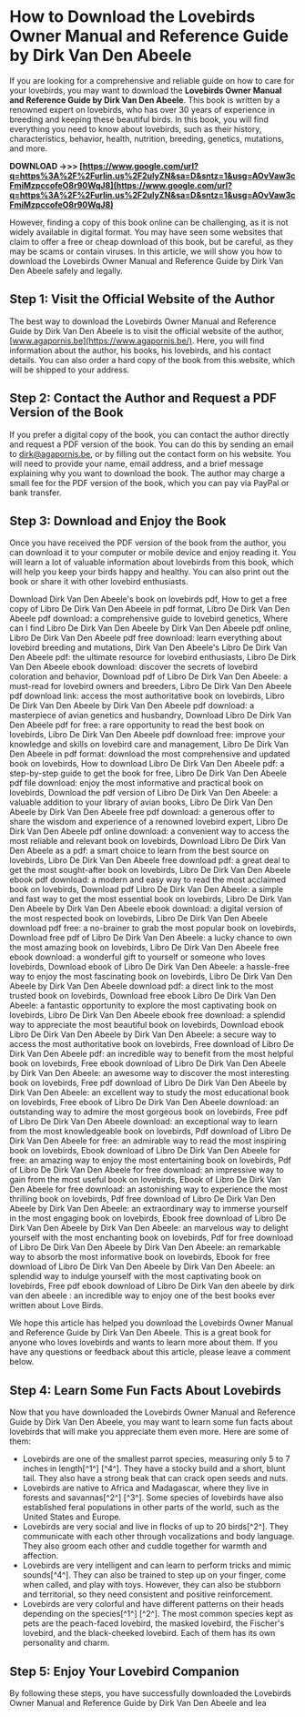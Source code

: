 # How to Download the Lovebirds Owner Manual and Reference Guide by Dirk Van Den Abeele
  
If you are looking for a comprehensive and reliable guide on how to care for your lovebirds, you may want to download the **Lovebirds Owner Manual and Reference Guide by Dirk Van Den Abeele**. This book is written by a renowned expert on lovebirds, who has over 30 years of experience in breeding and keeping these beautiful birds. In this book, you will find everything you need to know about lovebirds, such as their history, characteristics, behavior, health, nutrition, breeding, genetics, mutations, and more.
 
**DOWNLOAD ->>> [https://www.google.com/url?q=https%3A%2F%2Furlin.us%2F2uIyZN&sa=D&sntz=1&usg=AOvVaw3cFmiMzpccofeO8r90WqJ8](https://www.google.com/url?q=https%3A%2F%2Furlin.us%2F2uIyZN&sa=D&sntz=1&usg=AOvVaw3cFmiMzpccofeO8r90WqJ8)**


  
However, finding a copy of this book online can be challenging, as it is not widely available in digital format. You may have seen some websites that claim to offer a free or cheap download of this book, but be careful, as they may be scams or contain viruses. In this article, we will show you how to download the Lovebirds Owner Manual and Reference Guide by Dirk Van Den Abeele safely and legally.
  
## Step 1: Visit the Official Website of the Author
  
The best way to download the Lovebirds Owner Manual and Reference Guide by Dirk Van Den Abeele is to visit the official website of the author, [www.agapornis.be](https://www.agapornis.be/). Here, you will find information about the author, his books, his lovebirds, and his contact details. You can also order a hard copy of the book from this website, which will be shipped to your address.
  
## Step 2: Contact the Author and Request a PDF Version of the Book
  
If you prefer a digital copy of the book, you can contact the author directly and request a PDF version of the book. You can do this by sending an email to [dirk@agapornis.be](mailto:dirk@agapornis.be), or by filling out the contact form on his website. You will need to provide your name, email address, and a brief message explaining why you want to download the book. The author may charge a small fee for the PDF version of the book, which you can pay via PayPal or bank transfer.
  
## Step 3: Download and Enjoy the Book
  
Once you have received the PDF version of the book from the author, you can download it to your computer or mobile device and enjoy reading it. You will learn a lot of valuable information about lovebirds from this book, which will help you keep your birds happy and healthy. You can also print out the book or share it with other lovebird enthusiasts.
 
Download Dirk Van Den Abeele's book on lovebirds pdf,  How to get a free copy of Libro De Dirk Van Den Abeele in pdf format,  Libro De Dirk Van Den Abeele pdf download: a comprehensive guide to lovebird genetics,  Where can I find Libro De Dirk Van Den Abeele by Dirk Van Den Abeele pdf online,  Libro De Dirk Van Den Abeele pdf free download: learn everything about lovebird breeding and mutations,  Dirk Van Den Abeele's Libro De Dirk Van Den Abeele pdf: the ultimate resource for lovebird enthusiasts,  Libro De Dirk Van Den Abeele ebook download: discover the secrets of lovebird coloration and behavior,  Download pdf of Libro De Dirk Van Den Abeele: a must-read for lovebird owners and breeders,  Libro De Dirk Van Den Abeele pdf download link: access the most authoritative book on lovebirds,  Libro De Dirk Van Den Abeele by Dirk Van Den Abeele pdf download: a masterpiece of avian genetics and husbandry,  Download Libro De Dirk Van Den Abeele pdf for free: a rare opportunity to read the best book on lovebirds,  Libro De Dirk Van Den Abeele pdf download free: improve your knowledge and skills on lovebird care and management,  Libro De Dirk Van Den Abeele in pdf format: download the most comprehensive and updated book on lovebirds,  How to download Libro De Dirk Van Den Abeele pdf: a step-by-step guide to get the book for free,  Libro De Dirk Van Den Abeele pdf file download: enjoy the most informative and practical book on lovebirds,  Download the pdf version of Libro De Dirk Van Den Abeele: a valuable addition to your library of avian books,  Libro De Dirk Van Den Abeele by Dirk Van Den Abeele free pdf download: a generous offer to share the wisdom and experience of a renowned lovebird expert,  Libro De Dirk Van Den Abeele pdf online download: a convenient way to access the most reliable and relevant book on lovebirds,  Download Libro De Dirk Van Den Abeele as a pdf: a smart choice to learn from the best source on lovebirds,  Libro De Dirk Van Den Abeele free download pdf: a great deal to get the most sought-after book on lovebirds,  Libro De Dirk Van Den Abeele ebook pdf download: a modern and easy way to read the most acclaimed book on lovebirds,  Download pdf Libro De Dirk Van Den Abeele: a simple and fast way to get the most essential book on lovebirds,  Libro De Dirk Van Den Abeele by Dirk Van Den Abeele ebook download: a digital version of the most respected book on lovebirds,  Libro De Dirk Van Den Abeele download pdf free: a no-brainer to grab the most popular book on lovebirds,  Download free pdf of Libro De Dirk Van Den Abeele: a lucky chance to own the most amazing book on lovebirds,  Libro De Dirk Van Den Abeele free ebook download: a wonderful gift to yourself or someone who loves lovebirds,  Download ebook of Libro De Dirk Van Den Abeele: a hassle-free way to enjoy the most fascinating book on lovebirds,  Libro De Dirk Van Den Abeele by Dirk Van Den Abeele download pdf: a direct link to the most trusted book on lovebirds,  Download free ebook Libro De Dirk Van Den Abeele: a fantastic opportunity to explore the most captivating book on lovebirds,  Libro De Dirk Van Den Abeele ebook free download: a splendid way to appreciate the most beautiful book on lovebirds,  Download ebook Libro De Dirk Van Den Abeele by Dirk Van Den Abeele: a secure way to access the most authoritative book on lovebirds,  Free download of Libro De Dirk Van Den Abeele pdf: an incredible way to benefit from the most helpful book on lovebirds,  Free ebook download of Libro De Dirk Van Den Abeele by Dirk Van Den Abeele: an awesome way to discover the most interesting book on lovebirds,  Free pdf download of Libro De Dirk Van Den Abeele by Dirk Van Den Abeele: an excellent way to study the most educational book on lovebirds,  Free ebook of Libro De Dirk Van Den Abeele download: an outstanding way to admire the most gorgeous book on lovebirds,  Free pdf of Libro De Dirk Van Den Abeele download: an exceptional way to learn from the most knowledgeable book on lovebirds,  Pdf download of Libro De Dirk Van Den Abeele for free: an admirable way to read the most inspiring book on lovebirds,  Ebook download of Libro De Dirk Van Den Abeele for free: an amazing way to enjoy the most entertaining book on lovebirds,  Pdf of Libro De Dirk Van Den Abeele for free download: an impressive way to gain from the most useful book on lovebirds,  Ebook of Libro De Dirk Van Den Abeele for free download: an astonishing way to experience the most thrilling book on lovebirds,  Pdf free download of Libro De Dirk Van Den Abeele by Dirk Van Den Abeele: an extraordinary way to immerse yourself in the most engaging book on lovebirds,  Ebook free download of Libro De Dirk Van Den Abeele by Dirk Van Den Abeele: an marvelous way to delight yourself with the most enchanting book on lovebirds,  Pdf for free download of Libro De Dirk Van Den Abeele by Dirk Van Den Abeele: an remarkable way to absorb the most informative book on lovebirds,  Ebook for free download of Libro De Dirk Van Den Abeele by Dirk Van Den Abeele: an splendid way to indulge yourself with the most captivating book on lovebirds,  Free pdf ebook download of Libro De Dirk Van den abeele by dirk van den abeele : an incredible way to enjoy one of the best books ever written about Love Birds.
  
We hope this article has helped you download the Lovebirds Owner Manual and Reference Guide by Dirk Van Den Abeele. This is a great book for anyone who loves lovebirds and wants to learn more about them. If you have any questions or feedback about this article, please leave a comment below.
  
## Step 4: Learn Some Fun Facts About Lovebirds
  
Now that you have downloaded the Lovebirds Owner Manual and Reference Guide by Dirk Van Den Abeele, you may want to learn some fun facts about lovebirds that will make you appreciate them even more. Here are some of them:
  
- Lovebirds are one of the smallest parrot species, measuring only 5 to 7 inches in length[^1^] [^4^]. They have a stocky build and a short, blunt tail. They also have a strong beak that can crack open seeds and nuts.
- Lovebirds are native to Africa and Madagascar, where they live in forests and savannas[^2^] [^3^]. Some species of lovebirds have also established feral populations in other parts of the world, such as the United States and Europe.
- Lovebirds are very social and live in flocks of up to 20 birds[^2^]. They communicate with each other through vocalizations and body language. They also groom each other and cuddle together for warmth and affection.
- Lovebirds are very intelligent and can learn to perform tricks and mimic sounds[^4^]. They can also be trained to step up on your finger, come when called, and play with toys. However, they can also be stubborn and territorial, so they need consistent and positive reinforcement.
- Lovebirds are very colorful and have different patterns on their heads depending on the species[^1^] [^2^]. The most common species kept as pets are the peach-faced lovebird, the masked lovebird, the Fischer's lovebird, and the black-cheeked lovebird. Each of them has its own personality and charm.

## Step 5: Enjoy Your Lovebird Companion
  
By following these steps, you have successfully downloaded the Lovebirds Owner Manual and Reference Guide by Dirk Van Den Abeele and lea